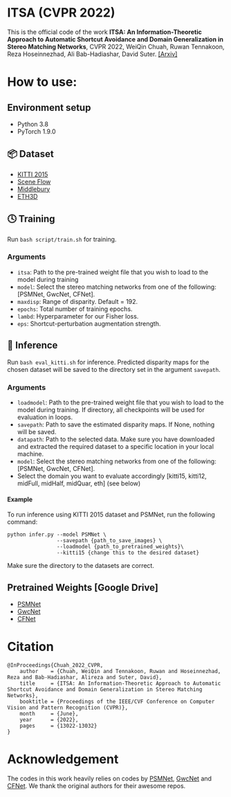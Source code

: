 # ITSA (CVPR 2022)

This is the official code of the work **ITSA: An Information-Theoretic Approach to Automatic Shortcut Avoidance and Domain Generalization in Stereo Matching Networks**, CVPR 2022, WeiQin Chuah, Ruwan Tennakoon, Reza Hoseinnezhad, Ali Bab-Hadiashar, David Suter. [[Arxiv]](https://arxiv.org/abs/2201.02263)

# How to use:
## Environment setup
* Python 3.8
* PyTorch 1.9.0

## :package: Dataset
* [KITTI 2015](http://www.cvlibs.net/datasets/kitti/eval_scene_flow.php?benchmark=stereo)
* [Scene Flow](https://lmb.informatik.uni-freiburg.de/resources/datasets/SceneFlowDatasets.en.html)
* [Middlebury](https://vision.middlebury.edu/stereo/data/)
* [ETH3D](https://www.eth3d.net/datasets)

## :clock4: Training
Run `bash script/train.sh` for training.
### Arguments 
* `itsa`: Path to the pre-trained weight file that you wish to load to the model during training
* `model`: Select the stereo matching networks from one of the following: [PSMNet, GwcNet, CFNet].
* `maxdisp`: Range of disparity. Default = 192.
* `epochs`: Total number of training epochs.
* `lambd`: Hyperparameter for our Fisher loss.
* `eps`: Shortcut-perturbation augmentation strength. 

## :memo: Inference
Run `bash eval_kitti.sh` for inference. Predicted disparity maps for the chosen dataset will be saved to the directory set in the argument `savepath`.
### Arguments 
* `loadmodel`: Path to the pre-trained weight file that you wish to load to the model during training. If directory, all checkpoints will be used for evaluation in loops. 
* `savepath`: Path to save the estimated disparity maps. If None, nothing will be saved.
* `datapath`: Path to the selected data. Make sure you have downloaded and extracted the required dataset to a specific location in your local machine.
* `model`: Select the stereo matching networks from one of the following: [PSMNet, GwcNet, CFNet].
* Select the domain you want to evaluate accordingly [kitti15, kitti12, midFull, midHalf, midQuar, eth] (see below)

#### Example
To run inference using KITTI 2015 dataset and PSMNet, run the following command:
```
python infer.py --model PSMNet \
                --savepath {path_to_save_images} \
                --loadmodel {path_to_pretrained_weights}\
                --kitti15 {change this to the desired dataset}
```
Make sure the directory to the datasets are correct.

## Pretrained Weights [Google Drive]
* [PSMNet](https://drive.google.com/file/d/1df-DP2wJpwr899dr_aoNDO3O4gTOk_KW/view?usp=sharing)
* [GwcNet](https://drive.google.com/file/d/1uF4cpL6Fkt3ykOD5B1_WKnvuLOcqU2pt/view?usp=sharing)
* [CFNet](https://drive.google.com/file/d/1neUFFEGyDnYgRpGNn14tAFkwP6en9Peb/view?usp=sharing)

# Citation
```
@InProceedings{Chuah_2022_CVPR,
    author    = {Chuah, WeiQin and Tennakoon, Ruwan and Hoseinnezhad, Reza and Bab-Hadiashar, Alireza and Suter, David},
    title     = {ITSA: An Information-Theoretic Approach to Automatic Shortcut Avoidance and Domain Generalization in Stereo Matching Networks},
    booktitle = {Proceedings of the IEEE/CVF Conference on Computer Vision and Pattern Recognition (CVPR)},
    month     = {June},
    year      = {2022},
    pages     = {13022-13032}
}
```

# Acknowledgement
The codes in this work heavily relies on codes by [PSMNet](https://github.com/JiaRenChang/PSMNet), [GwcNet](https://github.com/xy-guo/GwcNet) and [CFNet](https://github.com/gallenszl/CFNet). We thank the original authors for their awesome repos.
